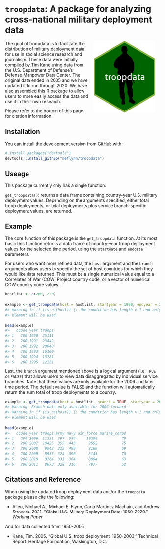 
<!-- README.md is generated from README.Rmd. Please edit that file -->

# `troopdata`: A package for analyzing cross-national military deployment data

<!-- badges: start -->
<!-- badges: end -->

<img src="man/figures/logo.png" alt="troopdata hex logo" align="right" width="200" style="padding: 0 15px; float: right;"/>

The goal of troopdata is to facilitate the distribution of military
deployment data for use in social science research and journalism. These
data were initially compiled by Tim Kane using data from the U.S.
Department of Defense’s Defense Manpower Data Center. The original data
ended in 2005 and we have updated it to run through 2020. We have also
assembled this R package to allow users to more easily access the data
and use it in their own research.

Please refer to the bottom of this page for citation information.

## Installation

You can install the development version from
[GitHub](https://github.com/) with:

``` r
# install.packages("devtools")
devtools::install_github("meflynn/troopdata")
```

## Useage

This package currently only has a single function:

`get_troopdata()`: returns a data frame containing country-year U.S.
military deployment values. Depending on the arguments specified, either
total troop deployments, or total deployments plus service
branch-specific deployment values, are returned.

## Example

The core function of this package is the `get_troopdata` function. At
its most basic this function returns a data frame of country-year troop
deployment values for the selected time period, using the `startdate`
and `enddate` parameters.

For users who want more refined data, the `host` argument and the
`branch` arguments allow users to specify the set of host countries for
which they would like data returned. This must be a single numerical
value equal to a Correlates of War (COW) Project country code, or a
vector of numerical COW country code values.

``` r
hostlist <- c(200, 220)

example <- get_troopdata(host = hostlist, startyear = 1990, endyear = 2020)
#> Warning in if (is.na(host)) {: the condition has length > 1 and only the first
#> element will be used

head(example)
#>   ccode year troops
#> 1   200 1990  25111
#> 2   200 1991  23442
#> 3   200 1992  20048
#> 4   200 1993  16100
#> 5   200 1994  13781
#> 6   200 1995  12131
```

Last, the `branch` argument mentioned above is a loglcal argument
(i.e. `TRUE` or `FALSE`) that allows users to view data disaggregated by
individual service branches. Note that these values are only available
for the 2006 and later time period. The default value is FALSE and the
function will automatically return the sum total of troop deployments to
a country.

``` r
example <- get_troopdata(host = hostlist, branch = TRUE, startyear = 2006, endyear = 2020)
#> Warning: Branch data only available for 2006 forward.
#> Warning in if (is.na(host)) {: the condition has length > 1 and only the first
#> element will be used

head(example)
#>   ccode year troops army navy air_force marine_corps
#> 1   200 2006  11331  397  584     10280           70
#> 2   200 2007  10425  355  443      9552           75
#> 3   200 2008   9042  315  489      8169           69
#> 4   200 2009   8933  324  396      8143           70
#> 5   200 2010   8764  333  364      8004           63
#> 6   200 2011   8673  328  316      7977           52
```

## Citations and Reference

When using the updated troop deployment data and/or the `troopdata`
package please cite the following:

-   Allen, Michael A., Michael E. Flynn, Carla Martinez Machain, and
    Andrew Stravers. 2021. “Global U.S. Military Deployment Data:
    1950-2020.” *Working Paper*

And for data collected from 1950-2005

-   Kane, Tim. 2005. “Global U.S. troop deployment, 1950-2003.”
    Technical Report. Heritage Foundation, Washington, D.C.
